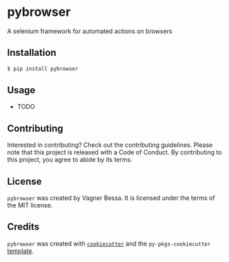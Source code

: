 # pybrowser

A selenium framework for automated actions on browsers

## Installation

```bash
$ pip install pybrowser
```

## Usage

- TODO

## Contributing

Interested in contributing? Check out the contributing guidelines. Please note that this project is released with a Code of Conduct. By contributing to this project, you agree to abide by its terms.

## License

`pybrowser` was created by Vagner Bessa. It is licensed under the terms of the MIT license.

## Credits

`pybrowser` was created with [`cookiecutter`](https://cookiecutter.readthedocs.io/en/latest/) and the `py-pkgs-cookiecutter` [template](https://github.com/py-pkgs/py-pkgs-cookiecutter).
